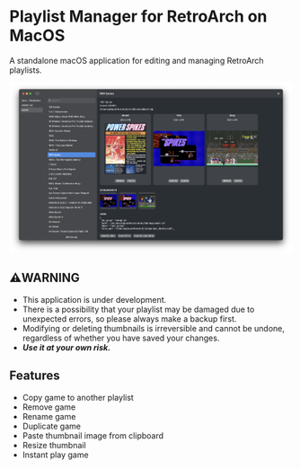 # Playlist Manager for RetroArch on MacOS

A standalone macOS application for editing and managing RetroArch playlists.

<img src="Documents/screen.png">

## ⚠️**WARNING**
- This application is under development.
- There is a possibility that your playlist may be damaged due to unexpected errors, so please always make a backup first.
- Modifying or deleting thumbnails is irreversible and cannot be undone, regardless of whether you have saved your changes.
- ***Use it at your own risk.***

## Features
- Copy game to another playlist
- Remove game
- Rename game
- Duplicate game
- Paste thumbnail image from clipboard
- Resize thumbnail
- Instant play game
